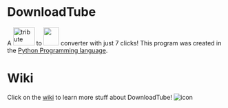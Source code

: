 # DownloadTube
A <img src="https://1000logos.net/wp-content/uploads/2021/04/YouTube-logo.png" alt="tribute" style="width:50px;height:42px;"></a> to <img src="https://img.api.video/recover_deleted_mp4_3b2f061ba4.png" style="width:36px;height:42px;"> converter with just 7 clicks! This program was created in the <a href="https://www.python.org">Python Programming language</a>.
# Wiki
Click on the <a href="https://github.com/bagoflays/DownloadTube/wiki">wiki</a> to learn more stuff about DownloadTube!
![icon](https://github.com/bagoflays/DownloadTube/assets/108637656/98387a95-5134-430e-8d9a-7d806f7ef428)
